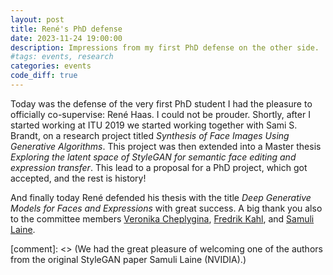 ```yaml
---
layout: post
title: René's PhD defense
date: 2023-11-24 19:00:00
description: Impressions from my first PhD defense on the other side. 
#tags: events, research 
categories: events
code_diff: true
---
```


Today was the defense of the very first PhD student I had the pleasure to officially co-supervise: René Haas. I could not be prouder. Shortly, after I started working at ITU 2019 we started working together with Sami S. Brandt, on a research project titled *Synthesis of Face Images Using Generative Algorithms*. This project was then extended into a Master thesis *Exploring the latent space of StyleGAN for semantic face editing and expression transfer*. 
This lead to a proposal for a PhD project, which got accepted, and the rest is history!

And finally today René defended his thesis with the title *Deep Generative Models for Faces and Expressions* with great success. 
A big thank you also to the committee members [Veronika Cheplygina](https://veronikach.com/), [Fredrik Kahl](https://fredkahl.github.io/), and [Samuli Laine](https://users.aalto.fi/~laines9/). 

[comment]: <> (We had the great pleasure of welcoming one of the authors from the original StyleGAN paper Samuli Laine (NVIDIA).)

